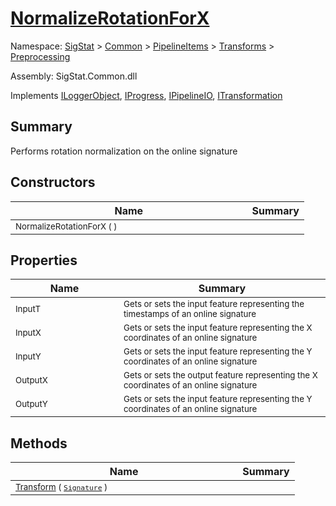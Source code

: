 # [NormalizeRotationForX](./NormalizeRotationForX.md)

Namespace: [SigStat]() > [Common](./../../../README.md) > [PipelineItems]() > [Transforms]() > [Preprocessing](./README.md)

Assembly: SigStat.Common.dll

Implements [ILoggerObject](./../../../ILoggerObject.md), [IProgress](./../../../Helpers/IProgress.md), [IPipelineIO](./../../../Pipeline/IPipelineIO.md), [ITransformation](./../../../ITransformation.md)

## Summary
Performs rotation normalization on the online signature

## Constructors

| Name | Summary | 
| --- | --- | 
| <sub>NormalizeRotationForX (  )</sub><img style="cursor:not-allowed; width:200px;"/>| <sub></sub>| <br>


## Properties

| Name | Summary | 
| --- | --- | 
| <sub>InputT</sub><img style="cursor:not-allowed; width:200px;"/>| <sub>Gets or sets the input feature representing the timestamps of an online signature</sub>| <br>
| <sub>InputX</sub><img style="cursor:not-allowed; width:200px;"/>| <sub>Gets or sets the input feature representing the X coordinates of an online signature</sub>| <br>
| <sub>InputY</sub><img style="cursor:not-allowed; width:200px;"/>| <sub>Gets or sets the input feature representing the Y coordinates of an online signature</sub>| <br>
| <sub>OutputX</sub><img style="cursor:not-allowed; width:200px;"/>| <sub>Gets or sets the output feature representing the X coordinates of an online signature</sub>| <br>
| <sub>OutputY</sub><img style="cursor:not-allowed; width:200px;"/>| <sub>Gets or sets the input feature representing the Y coordinates of an online signature</sub>| <br>


## Methods

| Name | Summary | 
| --- | --- | 
| <sub>[Transform](./Methods/NormalizeRotationForX-100663793.md) ( [`Signature`](./../../../Signature.md) )</sub><img style="cursor:not-allowed; width:200px;"/>| <sub></sub>| <br>


